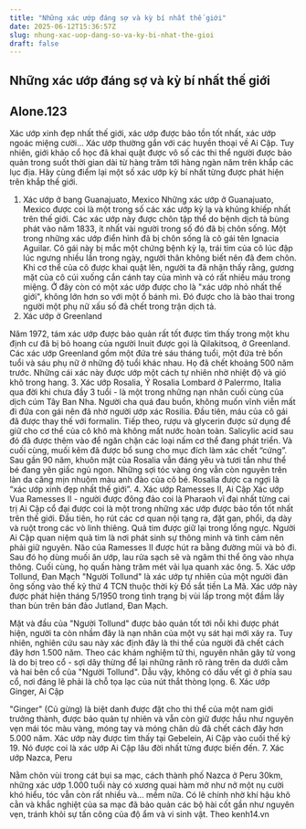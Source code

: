```yaml
---
title: "Những xác ướp đáng sợ và kỳ bí nhất thế giới"
date: 2025-06-12T15:36:57Z
slug: nhung-xac-uop-dang-so-va-ky-bi-nhat-the-gioi
draft: false
---
```


## Những xác ướp đáng sợ và kỳ bí nhất thế giới

## Alone.123

Xác ướp xinh đẹp nhất thế giới, xác ướp được bảo tồn tốt nhất, xác ướp ngoác miệng cười... 
Xác ướp thường gắn với các huyền thoại về Ai Cập. Tuy nhiên, giới khảo cổ học đã khai quật được vô số các thi thể người được bảo quản trong suốt thời gian dài từ hàng trăm tới hàng ngàn năm trên khắp các lục địa. Hãy cùng điểm lại một số xác ướp kỳ bí nhất từng được phát hiện trên khắp thế giới.
1. Xác ướp ở bang Guanajuato, Mexico
Những xác ướp ở Guanajuato, Mexico được coi là một trong số các xác ướp kỳ lạ và khủng khiếp nhất trên thế giới. Các xác ướp này được chôn tập thể do bệnh dịch tả bùng phát vào năm 1833, ít nhất vài người trong số đó đã bị chôn sống. 
​Một trong những xác ướp điển hình đã bị chôn sống là cô gái tên Ignacia Aguilar. Cô gái này bị mắc một chứng bệnh kỳ lạ, trái tim của cô lúc đập lúc ngưng nhiều lần trong ngày, người thân không biết nên đã đem chôn. 
Khi cơ thể của cô được khai quật lên, người ta đã nhận thấy rằng, gương mặt của cô cúi xuống cắn cánh tay của mình và có rất nhiều máu trong miệng.
​Ở đây còn có một xác ướp được cho là "xác ướp nhỏ nhất thế giới", không lớn hơn so với một ổ bánh mì. Đó được cho là bào thai trong người một phụ nữ xấu số đã chết trong trận dịch tả.
2. Xác ướp ở Greenland

Năm 1972, tám xác ướp được bảo quản rất tốt được tìm thấy trong một khu định cư đã bị bỏ hoang của người Inuit được gọi là Qilakitsoq, ở Greenland.
​Các xác ướp Greenland gồm một đứa trẻ sáu tháng tuổi, một đứa trẻ bốn tuổi và sáu phụ nữ ở những độ tuổi khác nhau. Họ đã chết khoảng 500 năm trước. Những cái xác này được ướp một cách tự nhiên nhờ nhiệt độ và gió khô trong hang.
3. Xác ướp Rosalia, Ý
Rosalia Lombard ở Palerrmo, Italia qua đời khi chưa đầy 3 tuổi - là một trong những nạn nhân cuối cùng của dịch cúm Tây Ban Nha. Người cha quá đau buồn, không muốn vĩnh viễn mất đi đứa con gái nên đã nhờ người ướp xác Rosilia. 
​Đầu tiên, máu của cô gái đã được thay thế với formalin. Tiếp theo, rượu và glycerin được sử dụng để giữ cho cơ thể của cô khô mà không mất nước hoàn toàn. Salicylic acid sau đó đã được thêm vào để ngăn chặn các loại nấm cơ thể đang phát triển. Và cuối cùng, muối kẽm đã được bổ sung cho mục đích làm xác chết “cứng”.
Sau gần 90 năm, khuôn mặt của Rosalia vẫn đáng yêu và tươi tắn như thể bé đang yên giấc ngủ ngon. Những sợi tóc vàng óng vẫn còn nguyên trên làn da căng mịn nhuộm màu anh đào của cô bé. Rosalia được ca ngợi là “xác ướp xinh đẹp nhất thế giới”.
4. Xác ướp Ramesses II, Ai Cập
Xác ướp Vua Ramesses II - người được đông đảo coi là Pharaoh vĩ đại nhất từng cai trị Ai Cập cổ đại được coi là một trong những xác ướp được bảo tồn tốt nhất trên thế giới. 
​Đầu tiên, họ rút các cơ quan nội tạng ra, đặt gan, phổi, dạ dày và ruột trong các vò linh thiêng. Quả tim được giữ lại trong lồng ngực. Người Ai Cập quan niệm quả tim là nơi phát sinh sự thông minh và tình cảm nên phải giữ nguyên.
Não của Ramesses II được hút ra bằng đường mũi và bỏ đi. Sau đó họ dùng muối ăn ướp, lau rửa sạch sẽ và ngâm thi thể ông vào nhựa thông. Cuối cùng, họ quấn hàng trăm mét vải lụa quanh xác ông.
5. Xác ướp Tollund, Đan Mạch
"Người Tollund" là xác ướp tự nhiên của một người đàn ông sống vào thế kỷ thứ 4 TCN thuộc thời kỳ Đồ sắt tiền La Mã. Xác ướp này được phát hiện tháng 5/1950 trong tình trạng bị vùi lấp trong một đầm lầy than bùn trên bán đảo Jutland, Đan Mạch.
 
​Mặt và đầu của "Người Tollund" được bảo quản tốt tới nỗi khi được phát hiện, người ta còn nhầm đây là nạn nhân của một vụ sát hại mới xảy ra. Tuy nhiên, nghiên cứu sau này xác định đây là thi thể của người đã chết cách đây hơn 1.500 năm. 
​Theo các khám nghiệm tử thi, nguyên nhân gây tử vong là do bị treo cổ - sợi dây thừng để lại những rãnh rõ ràng trên da dưới cằm và hai bên cổ của "Người Tollund". Dẫu vậy, không có dấu vết gì ở phía sau cổ, nơi đáng lẽ phải là chỗ tọa lạc của nút thắt thòng lọng.
6. Xác ướp Ginger, Ai Cập

​"Ginger" (Củ gừng) là biệt danh được đặt cho thi thể của một nam giới trưởng thành, được bảo quản tự nhiên và vẫn còn giữ được hầu như nguyên vẹn mái tóc màu vàng, móng tay và móng chân dù đã chết cách đây hơn 5.000 năm. 
Xác ướp này được tìm thấy tại Gebelein, Ai Cập vào cuối thế kỷ 19. Nó được coi là xác ướp Ai Cập lâu đời nhất từng được biến đến. 
7. Xác ướp Nazca, Peru

​Nằm chôn vùi trong cát bụi sa mạc, cách thành phố Nazca ở Peru 30km, những xác ướp 1.000 tuổi này có xương quai hàm mở như nở một nụ cười khó hiểu, tóc vẫn còn rất nhiều và... mềm nữa.
​Có lẽ chính nhờ khí hậu khô cằn và khắc nghiệt của sa mạc đã bảo quản các bộ hài cốt gần như nguyên vẹn, tránh khỏi sự tấn công của độ ẩm và vi sinh vật.
Theo kenh14.vn